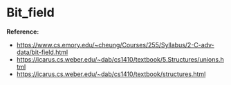 # Bit_field

**Reference:**
- https://www.cs.emory.edu/~cheung/Courses/255/Syllabus/2-C-adv-data/bit-field.html
- https://icarus.cs.weber.edu/~dab/cs1410/textbook/5.Structures/unions.html
- https://icarus.cs.weber.edu/~dab/cs1410/textbook/structures.html

